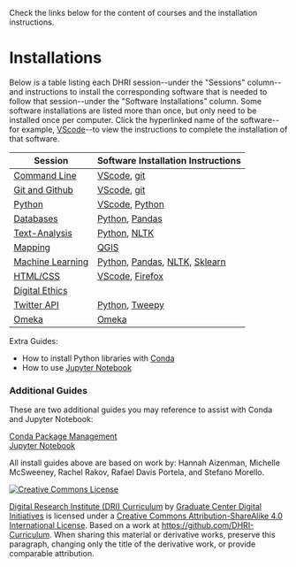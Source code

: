 Check the links below for the content of courses and the installation instructions.

# Installations

Below is a table listing each DHRI session--under the "Sessions" column--and instructions to install the corresponding software that is needed to follow that session--under the "Software Installations" column. Some software installations are listed more than once, but only need to be installed once per computer. Click the hyperlinked name of the software--for example, [VScode](sections/vscode.md)--to view the instructions to complete the installation of that software.  

Session | Software Installation Instructions
--------| ---------
[Command Line](https://github.com/DHRI-Curriculum/command-line) | [VScode](sections/vscode.md), [git](sections/git.md) | 
[Git and Github](https://github.com/DHRI-Curriculum/git) | [VScode](sections/vscode.md), [git](sections/git.md) |
[Python](https://github.com/DHRI-Curriculum/python) | [VScode](sections/vscode.md), [Python](sections/python.md) | 
[Databases](https://github.com/DHRI-Curriculum/databases) | [Python](sections/python.md), [Pandas](sections/pandas.md) |
[Text-Analysis](https://github.com/DHRI-Curriculum/text-analysis) | [Python](sections/python.md), [NLTK](sections/nltk.md) |
[Mapping](https://github.com/DHRI-Curriculum/mapping) | [QGIS](sections/qgis.md) |
[Machine Learning](https://github.com/DHRI-Curriculum/machine-learning)| [Python](sections/python.md), [Pandas](sections/pandas.md), [NLTK](sections/nltk.md), [Sklearn](sections/sklearn.md)|
[HTML/CSS](https://github.com/DHRI-Curriculum/html-css) | [VScode](sections/vscode.md), [Firefox](https://www.mozilla.org/en-US/firefox/new/) |
[Digital Ethics](https://github.com/DHRI-Curriculum/digital-ethics) |
[Twitter API](https://github.com/DHRI-Curriculum/twitter-api) | [Python](sections/python.md), [Tweepy](sections/tweepy.md) | [Conda](sections/conda.md), [Jupyter](sections/jupyter.md)
[Omeka](https://github.com/DHRI-Curriculum/omeka) | [Omeka](https://omeka.org/classic/download/) | [Omeka.net](https://github.com/GCDigitalFellows/omeka/blob/master/omekainstall.md)

Extra Guides: 
* How to install Python libraries with [Conda](sections/conda.md)
* How to use [Jupyter Notebook](sections/jupyter.md)

### Additional Guides  

These are two additional guides you may reference to assist with Conda and Jupyter Notebook:  

[Conda Package Management](sections/conda.md)  
[Jupyter Notebook](sections/jupyter.md)  

<!-- 
### Software Installations

[Firefox](https://www.mozilla.org/en-US/firefox/)  
[git](sections/git.md)  
[QGIS](sections/qgis.md)  
[Visual Studio Code](sections/vscode.md)  

### Python Packages

[Natural Language Tool Kit (NLTK)](sections/nltk.md)  
[Pandas](sections/pandas.md)  
[Scikit-Learn](sections/sklearn.md)  
[Tweepy](sections/tweepy.md)  

Session Leader: Hannah Aizenman
-->
 
All install guides above are based on work by: Hannah Aizenman, Michelle McSweeney, Rachel Rakov, Rafael Davis Portela, and Stefano Morello.

[![Creative Commons License](https://i.creativecommons.org/l/by-sa/4.0/88x31.png)](http://creativecommons.org/licenses/by-sa/4.0/)

[Digital Research Institute (DRI) Curriculum](http://purl.org/dc/terms/) by [Graduate Center Digital Initiatives](https://gcdi.commons.gc.cuny.edu/) is licensed under a [Creative Commons Attribution-ShareAlike 4.0 International License](http://creativecommons.org/licenses/by-sa/4.0/). Based on a work at <https://github.com/DHRI-Curriculum>. When sharing this material or derivative works, preserve this paragraph, changing only the title of the derivative work, or provide comparable attribution.
